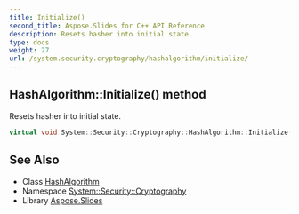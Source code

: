 ```yaml
---
title: Initialize()
second_title: Aspose.Slides for C++ API Reference
description: Resets hasher into initial state.
type: docs
weight: 27
url: /system.security.cryptography/hashalgorithm/initialize/
---
```

## HashAlgorithm::Initialize() method


Resets hasher into initial state.

```cpp
virtual void System::Security::Cryptography::HashAlgorithm::Initialize()
```

## See Also

* Class [HashAlgorithm](../)
* Namespace [System::Security::Cryptography](../../)
* Library [Aspose.Slides](../../../)